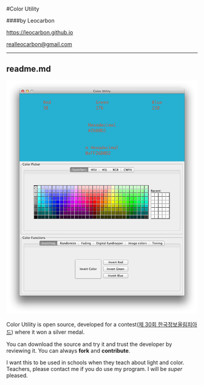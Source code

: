 #Color Utility

####by Leocarbon


<https://leocarbon.github.io>

<realleocarbon@gmail.com>

---
readme.md
---
![screenshot!](screenshot.png)

Color Utility is open source, developed for a contest([제 30회 한국정보올림피아드](https://www.digitalculture.or.kr/sub06/InfoOlympiad.do)) where it won a silver medal.

You can download the source and try it and trust the developer by reviewing it. You can always **fork** and **contribute**. 

I want this to be used in schools when they teach about light and color. Teachers, please contact me if you do use my program. I will be *super* pleased.